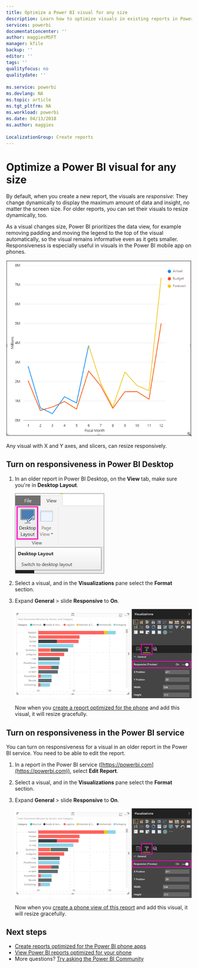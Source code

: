 ```yaml
---
title: Optimize a Power BI visual for any size
description: Learn how to optimize visuals in existing reports in Power BI Desktop and the Power BI service for the Power BI phone apps.
services: powerbi
documentationcenter: ''
author: maggiesMSFT
manager: kfile
backup: ''
editor: ''
tags: ''
qualityfocus: no
qualitydate: ''

ms.service: powerbi
ms.devlang: NA
ms.topic: article
ms.tgt_pltfrm: NA
ms.workload: powerbi
ms.date: 04/13/2018
ms.author: maggies

LocalizationGroup: Create reports
---
```

# Optimize a Power BI visual for any size
By default, when you create a new report, the visuals are *responsive*: They change dynamically to display the maximum amount of data and insight, no matter the screen size. For older reports, you can set their visuals to resize dynamically, too.

As a visual changes size, Power BI prioritizes the data view, for example removing padding and moving the legend to the top of the visual automatically, so the visual remains informative even as it gets smaller. Responsiveness is especially useful in visuals in the Power BI mobile app on phones.

![Responsive visual resizing](media/desktop-create-responsive-visuals/power-bi-responsive-visual.gif)

Any visual with X and Y axes, and slicers, can resize responsively.

## Turn on responsiveness in Power BI Desktop
1. In an older report in Power BI Desktop, on the **View** tab, make sure you're in **Desktop Layout**.
   
    ![Desktop Layout icon](media/desktop-create-responsive-visuals/power-bi-desktop-layout.png)
2. Select a visual, and in the **Visualizations** pane select the **Format** section.
3. Expand **General** > slide **Responsive** to **On**.
   
    ![Responsive on](media/desktop-create-responsive-visuals/power-bi-turn-responsive-on.png)
   
     Now when you [create a report optimized for the phone](desktop-create-phone-report.md) and add this visual, it will resize gracefully.

## Turn on responsiveness in the Power BI service
You can turn on responsiveness for a visual in an older report in the Power BI service. You need to be able to edit the report.

1. In a report in the Power BI service ([https://powerbi.com](https://powerbi.com)), select **Edit Report**.
2. Select a visual, and in the **Visualizations** pane select the **Format** section.
3. Expand **General** > slide **Responsive** to **On**.
   
    ![Responsive on](media/desktop-create-responsive-visuals/power-bi-turn-responsive-on.png)
   
     Now when you [create a phone view of this report](desktop-create-phone-report.md) and add this visual, it will resize gracefully.

## Next steps
* [Create reports optimized for the Power BI phone apps](desktop-create-phone-report.md)
* [View Power BI reports optimized for your phone](mobile-apps-view-phone-report.md)
* More questions? [Try asking the Power BI Community](http://community.powerbi.com/)

